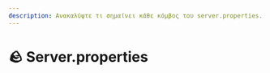 ```yaml
---
description: Ανακαλύψτε τι σημαίνει κάθε κόμβος του server.properties.
---
```


# 🪨 Server.properties
